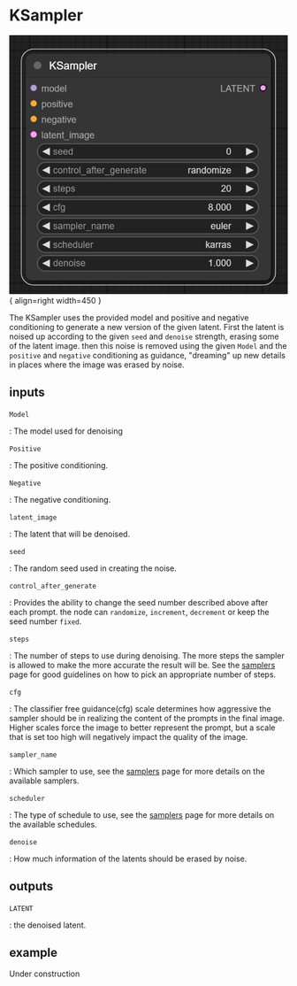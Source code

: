 # KSampler

![KSampler node](media/KSampler.png){ align=right width=450 }

The KSampler uses the provided model and positive and negative conditioning to generate a new version of the given latent. First the latent is noised up according to the given `seed` and `denoise` strength, erasing some of the latent image. then this noise is removed using the given `Model` and the `positive` and `negative` conditioning as guidance, "dreaming" up new details in places where the image was erased by noise.

## inputs

`Model`

:   The model used for denoising

`Positive`

:   The positive conditioning.

`Negative`

:   The negative conditioning.

`latent_image`

:   The latent that will be denoised.

`seed`

:   The random seed used in creating the noise.

`control_after_generate`

:   Provides the ability to change the seed number described above after each prompt. the node can `randomize`, `increment`, `decrement` or keep the seed number `fixed`.

`steps`

:   The number of steps to use during denoising. The more steps the sampler is allowed to make the more accurate the result will be. See the [samplers](samplers.md) page for good guidelines on how to pick an appropriate number of steps.

`cfg`

:   The classifier free guidance(cfg) scale determines how aggressive the sampler should be in realizing the content of the prompts in the final image. Higher scales force the image to better represent the prompt, but a scale that is set too high will negatively impact the quality of the image.

`sampler_name`

:   Which sampler to use, see the [samplers](samplers.md) page for more details on the available samplers.

`scheduler`

:   The type of schedule to use, see the [samplers](samplers.md) page for more details on the available schedules.

`denoise`

:   How much information of the latents should be erased by noise.


## outputs

`LATENT`

:   the denoised latent.

## example

Under construction